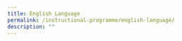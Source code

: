 ```yaml
---
title: English Language
permalink: /instructional-programme/english-language/
description: ""
---
```

